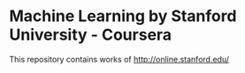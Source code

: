 # Machine Learning by Stanford University - Coursera

This repository contains works of  http://online.stanford.edu/
